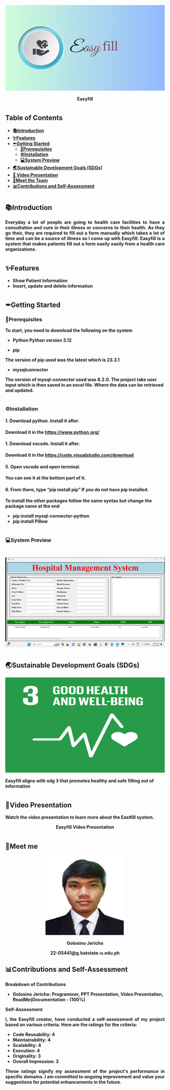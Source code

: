 <p align="center">
  <img src="Easyfill.png" width="860" height="270" />
</p>
  
<p align="center">
  <strong>Easyfill
</p>

#
## Table of Contents
- [📚Introduction](#introduction) 
- [✨Features](#features) 
- [✒Getting Started](#getting-started) 
  - [🔨Prerequisites](#prerequisites) 
  - [⚙Installation](#installation) 
  - [💻System Preview](#system-preview) 
- [🌏Sustainable Development Goals (SDGs)](#sustainable-development-goals-sdgs)
- [🎥 Video Presentation](#video-presentation)
- [🤵Meet the Team](#meet-the-team)
- [📊Contributions and Self-Assessment ](#contributions-and-self-assessment)

 #
## 📚Introduction 
<p align="justify">
Everyday a lot of people are going to health care facilities to have a consultation and cure in their illness or concerns to their health. As they go their, they are required to fill out a form manually which takes a lot of time and can be a source of illness so I come up with Easyfill. Easyfill is a system that makes patients fill out a form easily easily from a health care organizations.
</p>

#
## ✨Features

- Show Patient Information
- Insert, update and delete information


#
## ✒Getting Started

### 🔨Prerequisites

<p align="justify">
To start, you need to download the following on the system

- **Python**
  Python version 3.12

- **pip**

The version of pip used was the latest which is 23.3.1

- **mysqlconnector**

The version of mysql-connector used was 8.2.0. The project take user input which is then saved in an excel file. Where the data can be retrieved and updated.


#
### ⚙Installation

#### 1. Download python. Install it after.
Download it in the https://www.python.org/

#### 1. Download vscode. Install it after.
Download it in the https://code.visualstudio.com/download

#### 5. Open vscode and open terminal.
You can see it at the bottom part of it.

#### 6. From there, type “pip install pip” If you do not have pip installed.

To install the other packages follow the same syntax but change the package name at the end

- **pip install mysql-connector-python**
- **pip install Pillow**

#
### 💻System Preview
#
<p align="center">
  <img src="https://github.com/Jericho26/Python-Project/blob/main/img.png">
</p>

#
## 🌏Sustainable Development Goals (SDGs)

<p align="center">
<img src = "https://github.com/Jericho26/Python-Project/blob/main/E_SDG_goals_icons-individual-rgb-03.png", width = 700, height = 300>
</p>

Easyfill aligns with sdg 3 that promotes healthy and safe filling out of information


#
## 🎥Video Presentation
<p align="justify">
  Watch the video presentation to learn more about the Eastfill system.
</p>

<p align="center">

<p align="center">
  <a >Easyfill Video Presentation</a>
</p>
</p>

#
## 🤵Meet me

<p align="center">  
<img src="https://github.com/Jericho26/Python-Project/blob/main/mypic.jpg", width="250" height="250" />
</p>
<p align="center">
 Golosino Jericho
</p>
<p align="center">
  22-05441@g.batstate-u.edu.ph
</p>

## 📊Contributions and Self-Assessment

<p align="justify">
  <strong>Breakdown of Contributions</strong>
</p>

- **Golosino Jericho:** Programmer, PPT Presentation, Video Presentation, ReadMe(Documentation - (100%)


<p align="justify">
  <strong>Self-Assessment</strong>
</p>

<p align="justify">
  I, the Easyfill creator, have conducted a self-assessment of my project based on various criteria. Here are the ratings for the criteria:
</p>

- **Code Reusability:** 4
- **Maintainability:** 4
- **Scalability:** 4
- **Execution:** 4
- **Originality:** 3
- **Overall Impression:** 3

<p align="justify">
 These ratings signify my assessment of the project's performance in specific domains. I am committed to ongoing improvement and value your suggestions for potential enhancements in the future.
</p>




